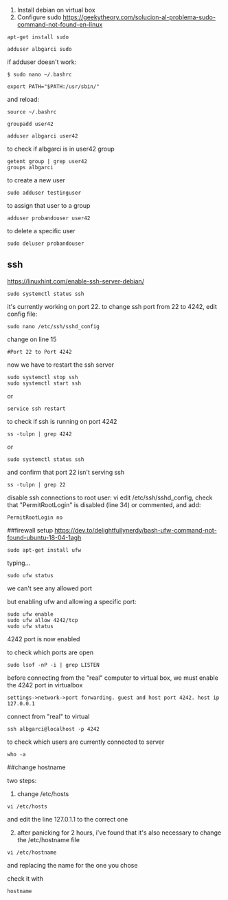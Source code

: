 1. Install debian on virtual box
2. Configure sudo https://geekytheory.com/solucion-al-problema-sudo-command-not-found-en-linux
```
apt-get install sudo

adduser albgarci sudo
```
if adduser doesn't work:
```
$ sudo nano ~/.bashrc

export PATH="$PATH:/usr/sbin/"
```
and reload: 
```
source ~/.bashrc
```

```
groupadd user42
```

```
adduser albgarci user42
```
to check if albgarci is in user42 group
```
getent group | grep user42
groups albgarci
```

to create a new user
```
sudo adduser testinguser
```

to assign that user to a group
```
adduser probandouser user42
```

to delete a specific user
```
sudo deluser probandouser
```

## ssh

https://linuxhint.com/enable-ssh-server-debian/

```
sudo systemctl status ssh
```

it's currently working on port 22. to change ssh port from 22 to 4242, edit config file:
```
sudo nano /etc/ssh/sshd_config
```

change on line 15
```
#Port 22 to Port 4242
```

now we have to restart the ssh server
```
sudo systemctl stop ssh
sudo systemctl start ssh
```

or 
```
service ssh restart
```

to check if ssh is running on port 4242
```
ss -tulpn | grep 4242
``` 

or 
```
sudo systemctl status ssh
```

and confirm that port 22 isn't serving ssh


```
ss -tulpn | grep 22
```

disable ssh connections to root user: vi edit /etc/ssh/sshd_config, check that "PermitRootLogin" is disabled (line 34) or commented, and add:
```
PermitRootLogin no
```


##firewall setup
https://dev.to/delightfullynerdy/bash-ufw-command-not-found-ubuntu-18-04-1agh

```
sudo apt-get install ufw
```
typing...
```
sudo ufw status
```
we can't see any allowed port

but enabling ufw and allowing a specific port:
```
sudo ufw enable
sudo ufw allow 4242/tcp 
sudo ufw status
```
4242 port is now enabled

to check which ports are open
```
sudo lsof -nP -i | grep LISTEN
```

before connecting from the "real" computer to virtual box, we must enable the 4242 port in virtualbox
```
settings->network->port forwarding. guest and host port 4242. host ip 127.0.0.1
```

connect from "real" to virtual
```
ssh albgarci@localhost -p 4242
```

to check which users are currently connected to server
```
who -a
```


##change hostname


two steps:
1. change /etc/hosts
```
vi /etc/hosts
```
and edit the line 127.0.1.1 to the correct one

2. after panicking for 2 hours, i've found that it's also necessary to change the /etc/hostname file
```
vi /etc/hostname
```
and replacing the name for the one you chose

check it with 
```
hostname
```
